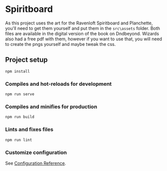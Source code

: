 # Spiritboard

As this project uses the art for the Ravenloft Spiritboard and Planchette, you'll need to get them yourself and put them in the `src\assets` folder.
Both files are available in the digital version of the book on Dndbeyond.
Wizards also had a free pdf with them, however if you want to use that, you will need to create the pngs yourself and maybe tweak the css.


## Project setup
```
npm install
```

### Compiles and hot-reloads for development
```
npm run serve
```

### Compiles and minifies for production
```
npm run build
```

### Lints and fixes files
```
npm run lint
```

### Customize configuration
See [Configuration Reference](https://cli.vuejs.org/config/).
